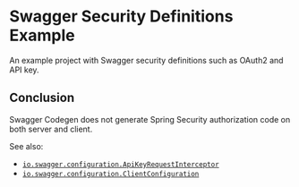 # Swagger Security Definitions Example

An example project with Swagger security definitions such as OAuth2 and API key.

## Conclusion

Swagger Codegen does not generate Spring Security authorization code on both server and client.

See also:

- [`io.swagger.configuration.ApiKeyRequestInterceptor`](client/generated/src/main/java/io/swagger/configuration/ApiKeyRequestInterceptor.java)
- [`io.swagger.configuration.ClientConfiguration`](client/generated/src/main/java/io/swagger/configuration/ClientConfiguration.java)
